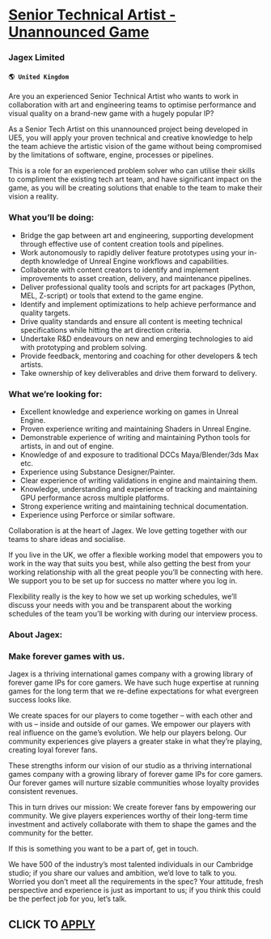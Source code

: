 # [Senior Technical Artist - Unannounced Game](https://www.remotewlb.com/apply/senior-technical-artist-unannounced-game)  
### Jagex Limited  
#### `🌎 United Kingdom`  

Are you an experienced Senior Technical Artist who wants to work in collaboration with art and engineering teams to optimise performance and visual quality on a brand-new game with a hugely popular IP?

As a Senior Tech Artist on this unannounced project being developed in UE5, you will apply your proven technical and creative knowledge to help the team achieve the artistic vision of the game without being compromised by the limitations of software, engine, processes or pipelines.

This is a role for an experienced problem solver who can utilise their skills to compliment the existing tech art team, and have significant impact on the game, as you will be creating solutions that enable to the team to make their vision a reality.

### What you’ll be doing:  

  * Bridge the gap between art and engineering, supporting development through effective use of content creation tools and pipelines.
  * Work autonomously to rapidly deliver feature prototypes using your in-depth knowledge of Unreal Engine workflows and capabilities.
  * Collaborate with content creators to identify and implement improvements to asset creation, delivery, and maintenance pipelines.
  * Deliver professional quality tools and scripts for art packages (Python, MEL, Z-script) or tools that extend to the game engine.
  * Identify and implement optimizations to help achieve performance and quality targets.
  * Drive quality standards and ensure all content is meeting technical specifications while hitting the art direction criteria.
  * Undertake R&D endeavours on new and emerging technologies to aid with prototyping and problem solving.
  * Provide feedback, mentoring and coaching for other developers & tech artists.
  * Take ownership of key deliverables and drive them forward to delivery.

### What we’re looking for:  

  * Excellent knowledge and experience working on games in Unreal Engine.
  * Proven experience writing and maintaining Shaders in Unreal Engine.
  * Demonstrable experience of writing and maintaining Python tools for artists, in and out of engine.
  * Knowledge of and exposure to traditional DCCs Maya/Blender/3ds Max etc.
  * Experience using Substance Designer/Painter.
  * Clear experience of writing validations in engine and maintaining them.
  * Knowledge, understanding and experience of tracking and maintaining GPU performance across multiple platforms.
  * Strong experience writing and maintaining technical documentation.
  * Experience using Perforce or similar software.

Collaboration is at the heart of Jagex. We love getting together with our teams to share ideas and socialise.

If you live in the UK, we offer a flexible working model that empowers you to work in the way that suits you best, while also getting the best from your working relationship with all the great people you’ll be connecting with here. We support you to be set up for success no matter where you log in.

Flexibility really is the key to how we set up working schedules, we’ll discuss your needs with you and be transparent about the working schedules of the team you’ll be working with during our interview process.

### About Jagex:

### Make forever games with us.

Jagex is a thriving international games company with a growing library of forever game IPs for core gamers. We have such huge expertise at running games for the long term that we re-define expectations for what evergreen success looks like.

We create spaces for our players to come together – with each other and with us – inside and outside of our games. We empower our players with real influence on the game’s evolution. We help our players belong. Our community experiences give players a greater stake in what they’re playing, creating loyal forever fans.

These strengths inform our vision of our studio as a thriving international games company with a growing library of forever game IPs for core gamers. Our forever games will nurture sizable communities whose loyalty provides consistent revenues.

This in turn drives our mission: We create forever fans by empowering our community. We give players experiences worthy of their long-term time investment and actively collaborate with them to shape the games and the community for the better.

If this is something you want to be a part of, get in touch.

We have 500 of the industry’s most talented individuals in our Cambridge studio; if you share our values and ambition, we’d love to talk to you. Worried you don’t meet all the requirements in the spec? Your attitude, fresh perspective and experience is just as important to us; if you think this could be the perfect job for you, let’s talk.

  
## CLICK TO [APPLY](https://www.remotewlb.com/apply/senior-technical-artist-unannounced-game)

